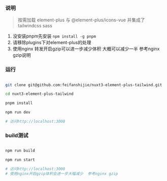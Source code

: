 ### 说明
> 按需加载 element-plus 与 @element-plus/icons-vue 并集成了 tailwindcss sass
1. 没安装pnpm先安装 `npm install -g pnpm`
2. 请移除plugins下对element-plus的处理
3. 使用nginx 转发开启gzip可以进一步减少体积 大概可以减少一半 参考nginx gzip说明

### 运行
```bash

git clone git@github.com:feifanshijie/nuxt3-element-plus-tailwind.git

cd nuxt3-element-plus-tailwind

pnpm install

npm run dev

# 访问http://localhost:3000
```

### build测试
```bash

npm run build

npm run start

# 访问http://localhost:3000
# 使用nginx开启gzip体积会进一步大幅减少  参考nginx gzip
```
